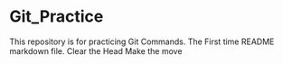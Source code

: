# Git_Practice
This repository is for practicing Git Commands.
The First time README markdown file.
Clear the Head
Make the move
